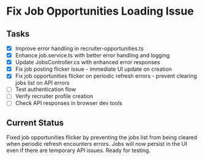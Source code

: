 # Fix Job Opportunities Loading Issue

## Tasks
- [x] Improve error handling in recruiter-opportunities.ts
- [x] Enhance job.service.ts with better error handling and logging
- [x] Update JobsController.cs with enhanced error responses
- [x] Fix job posting flicker issue - immediate UI update on creation
- [x] Fix job opportunities flicker on periodic refresh errors - prevent clearing jobs list on API errors
- [ ] Test authentication flow
- [ ] Verify recruiter profile creation
- [ ] Check API responses in browser dev tools

## Current Status
Fixed job opportunities flicker by preventing the jobs list from being cleared when periodic refresh encounters errors. Jobs will now persist in the UI even if there are temporary API issues. Ready for testing.
